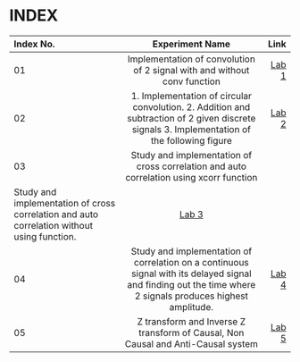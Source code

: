 # INDEX

| Index No.      | Experiment Name | Link     |
| :---        |    :----:   |          ---: |
| 01   | Implementation of convolution of 2 signal with and without conv function   | [Lab 1](https://github.com/Sabiha-Rubiatunnesa/4.1DSP_Signal_Processing-/tree/main/Lab_1)  |
| 02   | 1. Implementation of circular convolution. 2. Addition and subtraction of 2 given discrete signals 3. Implementation of the following figure|[Lab 2](https://github.com/U-Zareen-010/RUET-ECE_4th-Year_1810010/tree/main/4-1%20Digital%20Signal%20Processing/Lab%202)     |
| 03   | Study and implementation of cross correlation and auto correlation using xcorr function
         Study and implementation of cross correlation and auto correlation without using function. | [Lab 3](https://github.com/U-Zareen-010/RUET-ECE_4th-Year_1810010/tree/main/4-1%20Digital%20Signal%20Processing/Lab%203) |
| 04   | Study and implementation of correlation on a continuous signal with its delayed signal and finding out the time where 2 signals produces highest amplitude.     | [Lab 4](https://github.com/U-Zareen-010/RUET-ECE_4th-Year_1810010/tree/main/4-1%20Digital%20Signal%20Processing/Lab%204)      |
| 05   | Z transform and Inverse Z transform of Causal, Non Causal and Anti-Causal system   |[Lab 5](https://github.com/U-Zareen-010/RUET-ECE_4th-Year_1810010/tree/main/4-1%20Digital%20Signal%20Processing/Lab%205)   |
